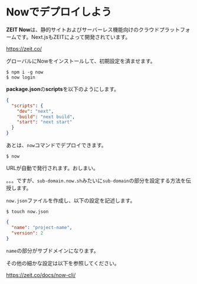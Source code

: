 # Nowでデプロイしよう

**ZEIT Now**は、静的サイトおよびサーバーレス機能向けのクラウドプラットフォームです。Next.jsもZEITによって開発されています。

https://zeit.co/

グローバルにNowをインストールして、初期設定を済ませます。

```console
$ npm i -g now
$ now login
```

**package.json**の**scripts**を以下のようにします。

```json
{
  "scripts": {
    "dev": "next",
    "build": "next build",
    "start": "next start"
  }
}
```

あとは、`now`コマンドでデプロイできます。

```console
$ now
```

URLが自動で発行されます。おしまい。

。。。ですが、`sub-domain.now.sh`みたいに`sub-domain`の部分を設定する方法を伝授します。

`now.json`ファイルを作成し、以下の設定を記述します。

```console
$ touch now.json
```

```json
{
  "name": "project-name",
  "version": 2
}
```

`name`の部分がサブドメインになります。

その他の細かな設定は以下を参照してください。

https://zeit.co/docs/now-cli/
